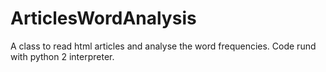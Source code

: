 # ArticlesWordAnalysis
A class to read html articles and analyse the word frequencies.
Code rund with python 2 interpreter.
